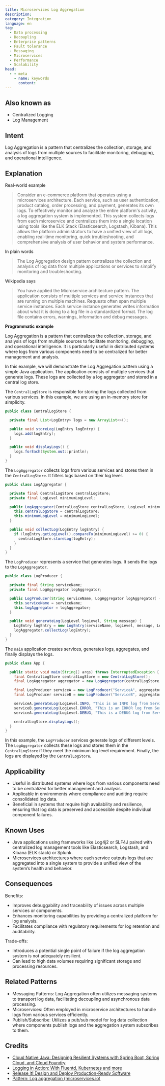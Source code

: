 ```yaml
---
title: Microservices Log Aggregation
description:
category: Integration
language: en
tag:
  - Data processing
  - Decoupling
  - Enterprise patterns
  - Fault tolerance
  - Messaging
  - Microservices
  - Performance
  - Scalability
head:
  - - meta
    - name: keywords
      content:
---
```


## Also known as

* Centralized Logging
* Log Management

## Intent

Log Aggregation is a pattern that centralizes the collection, storage, and analysis of logs from multiple sources to facilitate monitoring, debugging, and operational intelligence.

## Explanation

Real-world example

> Consider an e-commerce platform that operates using a microservices architecture. Each service, such as user authentication, product catalog, order processing, and payment, generates its own logs. To effectively monitor and analyze the entire platform's activity, a log aggregation system is implemented. This system collects logs from each microservice and centralizes them into a single location using tools like the ELK Stack (Elasticsearch, Logstash, Kibana). This allows the platform administrators to have a unified view of all logs, enabling real-time monitoring, quick troubleshooting, and comprehensive analysis of user behavior and system performance.

In plain words

> The Log Aggregation design pattern centralizes the collection and analysis of log data from multiple applications or services to simplify monitoring and troubleshooting.

Wikipedia says

> You have applied the Microservice architecture pattern. The application consists of multiple services and service instances that are running on multiple machines. Requests often span multiple service instances. Each service instance generates writes information about what it is doing to a log file in a standardized format. The log file contains errors, warnings, information and debug messages.

**Programmatic example**

Log Aggregation is a pattern that centralizes the collection, storage, and analysis of logs from multiple sources to facilitate monitoring, debugging, and operational intelligence. It is particularly useful in distributed systems where logs from various components need to be centralized for better management and analysis.

In this example, we will demonstrate the Log Aggregation pattern using a simple Java application. The application consists of multiple services that generate logs. These logs are collected by a log aggregator and stored in a central log store.

The `CentralLogStore` is responsible for storing the logs collected from various services. In this example, we are using an in-memory store for simplicity.

```java
public class CentralLogStore {

  private final List<LogEntry> logs = new ArrayList<>();

  public void storeLog(LogEntry logEntry) {
    logs.add(logEntry);
  }

  public void displayLogs() {
    logs.forEach(System.out::println);
  }
}
```

The `LogAggregator` collects logs from various services and stores them in the `CentralLogStore`. It filters logs based on their log level.

```java
public class LogAggregator {

  private final CentralLogStore centralLogStore;
  private final LogLevel minimumLogLevel;

  public LogAggregator(CentralLogStore centralLogStore, LogLevel minimumLogLevel) {
    this.centralLogStore = centralLogStore;
    this.minimumLogLevel = minimumLogLevel;
  }

  public void collectLog(LogEntry logEntry) {
    if (logEntry.getLogLevel().compareTo(minimumLogLevel) >= 0) {
      centralLogStore.storeLog(logEntry);
    }
  }
}
```

The `LogProducer` represents a service that generates logs. It sends the logs to the `LogAggregator`.

```java
public class LogProducer {

  private final String serviceName;
  private final LogAggregator logAggregator;

  public LogProducer(String serviceName, LogAggregator logAggregator) {
    this.serviceName = serviceName;
    this.logAggregator = logAggregator;
  }

  public void generateLog(LogLevel logLevel, String message) {
    LogEntry logEntry = new LogEntry(serviceName, logLevel, message, LocalDateTime.now());
    logAggregator.collectLog(logEntry);
  }
}
```

The `main` application creates services, generates logs, aggregates, and finally displays the logs.

```java
public class App {

  public static void main(String[] args) throws InterruptedException {
    final CentralLogStore centralLogStore = new CentralLogStore();
    final LogAggregator aggregator = new LogAggregator(centralLogStore, LogLevel.INFO);

    final LogProducer serviceA = new LogProducer("ServiceA", aggregator);
    final LogProducer serviceB = new LogProducer("ServiceB", aggregator);

    serviceA.generateLog(LogLevel.INFO, "This is an INFO log from ServiceA");
    serviceB.generateLog(LogLevel.ERROR, "This is an ERROR log from ServiceB");
    serviceA.generateLog(LogLevel.DEBUG, "This is a DEBUG log from ServiceA");

    centralLogStore.displayLogs();
  }
}
```

In this example, the `LogProducer` services generate logs of different levels. The `LogAggregator` collects these logs and stores them in the `CentralLogStore` if they meet the minimum log level requirement. Finally, the logs are displayed by the `CentralLogStore`.

## Applicability

* Useful in distributed systems where logs from various components need to be centralized for better management and analysis.
* Applicable in environments where compliance and auditing require consolidated log data.
* Beneficial in systems that require high availability and resilience, ensuring that log data is preserved and accessible despite individual component failures.

## Known Uses

* Java applications using frameworks like Log4j2 or SLF4J paired with centralized log management tools like Elasticsearch, Logstash, and Kibana (ELK stack) or Splunk.
* Microservices architectures where each service outputs logs that are aggregated into a single system to provide a unified view of the system’s health and behavior.

## Consequences

Benefits:

* Improves debuggability and traceability of issues across multiple services or components.
* Enhances monitoring capabilities by providing a centralized platform for log analysis.
* Facilitates compliance with regulatory requirements for log retention and auditability.

Trade-offs:

* Introduces a potential single point of failure if the log aggregation system is not adequately resilient.
* Can lead to high data volumes requiring significant storage and processing resources.

## Related Patterns

* Messaging Patterns: Log Aggregation often utilizes messaging systems to transport log data, facilitating decoupling and asynchronous data processing.
* Microservices: Often employed in microservice architectures to handle logs from various services efficiently.
* Publish/Subscribe: Utilizes a pub/sub model for log data collection where components publish logs and the aggregation system subscribes to them.

## Credits

* [Cloud Native Java: Designing Resilient Systems with Spring Boot, Spring Cloud, and Cloud Foundry](https://amzn.to/44vDTat)
* [Logging in Action: With Fluentd, Kubernetes and more](https://amzn.to/3JQLzdT)
* [Release It! Design and Deploy Production-Ready Software](https://amzn.to/3Uul4kF)
* [Pattern: Log aggregation (microservices.io)](https://microservices.io/patterns/observability/application-logging.html)
